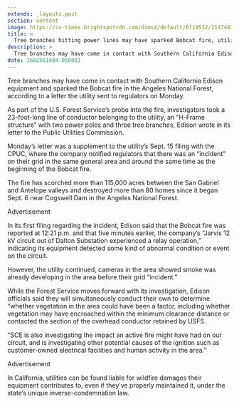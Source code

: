 ```yaml
--- 
extends: _layouts.post 
section: content 
image: https://ca-times.brightspotcdn.com/dims4/default/6f19532/2147483647/strip/true/crop/4200x2205+0+120/resize/1200x630!/quality/90/?url=https%3A%2F%2Fcalifornia-times-brightspot.s3.amazonaws.com%2F66%2F07%2F7b833aef4e61bd655b13fd2b21f1%2Fla-photos-1staff-616266-la-me-bobcat-fire-7-ajs.jpg 
title: > 
  Tree branches hitting power lines may have sparked Bobcat fire, utility says 
description: > 
  Tree branches may have come in contact with Southern California Edison equipment and sparked the Bobcat fire in the Angeles National Forest, according to a letter the utility sent to regulators on Monday.As part of the U.S. Forest Service’s probe into the fire, investigators took a 23-foot-long line of conductor belonging to the utility, an “H-Frame structure” with two power poles and three tree branches, Edison wrote in its letter to the Public Utilities Commission.Monday’s letter was a supplement to the utility’s Sept. 15 filing with the CPUC, where the company notified regulators that there was an “incident” on their grid in the same general area and around the same time as the beginning of the Bobcat fire.The fire has scorched more than 115,000 acres between the San Gabriel and Antelope valleys and destroyed more than 80 homes since it began Sept. 6 near Cogswell Dam in the Angeles National Forest.AdvertisementIn its first filing regarding the incident, Edison said that the Bobcat fire was reported at 12:21 p.m. and that five minutes earlier, the company’s “Jarvis 12 kV circuit out of Dalton Substation experienced a relay operation,” indicating its equipment detected some kind of abnormal condition or event on the circuit. 
date: 1602561404.050081 
--- 
```

Tree branches may have come in contact with Southern California Edison equipment and sparked the Bobcat fire in the Angeles National Forest, according to a letter the utility sent to regulators on Monday.

As part of the U.S. Forest Service’s probe into the fire, investigators took a 23-foot-long line of conductor belonging to the utility, an “H-Frame structure” with two power poles and three tree branches, Edison wrote in its letter to the Public Utilities Commission.

Monday’s letter was a supplement to the utility’s Sept. 15 filing with the CPUC, where the company notified regulators that there was an “incident” on their grid in the same general area and around the same time as the beginning of the Bobcat fire.

The fire has scorched more than 115,000 acres between the San Gabriel and Antelope valleys and destroyed more than 80 homes since it began Sept. 6 near Cogswell Dam in the Angeles National Forest.

Advertisement

In its first filing regarding the incident, Edison said that the Bobcat fire was reported at 12:21 p.m. and that five minutes earlier, the company’s “Jarvis 12 kV circuit out of Dalton Substation experienced a relay operation,” indicating its equipment detected some kind of abnormal condition or event on the circuit.

However, the utility continued, cameras in the area showed smoke was already developing in the area before their grid “incident.”

While the Forest Service moves forward with its investigation, Edison officials said they will simultaneously conduct their own to determine “whether vegetation in the area could have been a factor, including whether vegetation may have encroached within the minimum clearance distance or contacted the section of the overhead conductor retained by USFS.

“SCE is also investigating the impact an active fire might have had on our circuit, and is investigating other potential causes of the ignition such as customer-owned electrical facilities and human activity in the area.”

Advertisement

In California, utilities can be found liable for wildfire damages their equipment contributes to, even if they’ve properly maintained it, under the state’s unique inverse-condemnation law.